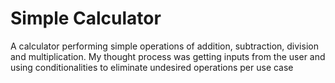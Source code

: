 # Simple Calculator

A calculator performing simple operations of addition, subtraction, division and multiplication. 
My thought process was getting inputs from the user and using conditionalities to eliminate undesired operations per use case 



